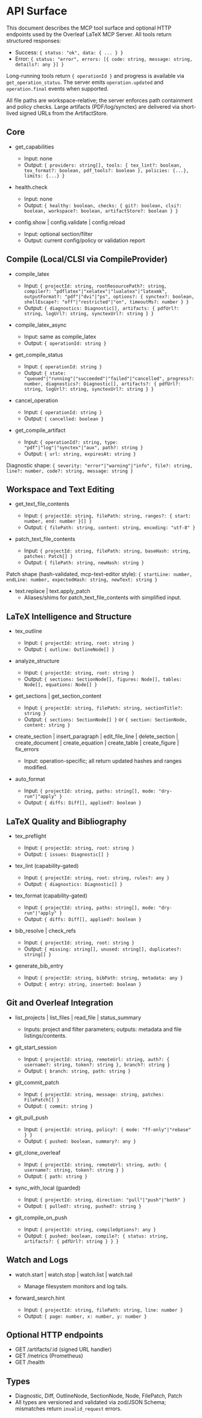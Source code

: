 # API Surface

This document describes the MCP tool surface and optional HTTP endpoints used by the Overleaf LaTeX MCP Server. All tools return structured responses:

- Success: `{ status: "ok", data: { ... } }`
- Error: `{ status: "error", errors: [{ code: string, message: string, details?: any }] }`

Long-running tools return `{ operationId }` and progress is available via `get_operation_status`. The server emits `operation.updated` and `operation.final` events when supported.

All file paths are workspace-relative; the server enforces path containment and policy checks. Large artifacts (PDF/log/synctex) are delivered via short-lived signed URLs from the ArtifactStore.

## Core

- get_capabilities
  - Input: none
  - Output: `{ providers: string[], tools: { tex_lint?: boolean, tex_format?: boolean, pdf_tools?: boolean }, policies: {...}, limits: {...} }`

- health.check
  - Input: none
  - Output: `{ healthy: boolean, checks: { git?: boolean, clsi?: boolean, workspace?: boolean, artifactStore?: boolean } }`

- config.show | config.validate | config.reload
  - Input: optional section/filter
  - Output: current config/policy or validation report

## Compile (Local/CLSI via CompileProvider)

- compile_latex
  - Input: `{ projectId: string, rootResourcePath?: string, compiler?: "pdflatex"|"xelatex"|"lualatex"|"latexmk", outputFormat?: "pdf"|"dvi"|"ps", options?: { synctex?: boolean, shellEscape?: "off"|"restricted"|"on", timeoutMs?: number } }`
  - Output: `{ diagnostics: Diagnostic[], artifacts: { pdfUrl?: string, logUrl?: string, synctexUrl?: string } }`

- compile_latex_async
  - Input: same as compile_latex
  - Output: `{ operationId: string }`

- get_compile_status
  - Input: `{ operationId: string }`
  - Output: `{ state: "queued"|"running"|"succeeded"|"failed"|"cancelled", progress?: number, diagnostics?: Diagnostic[], artifacts?: { pdfUrl?: string, logUrl?: string, synctexUrl?: string } }`

- cancel_operation
  - Input: `{ operationId: string }`
  - Output: `{ cancelled: boolean }`

- get_compile_artifact
  - Input: `{ operationId?: string, type: "pdf"|"log"|"synctex"|"aux", path?: string }`
  - Output: `{ url: string, expiresAt: string }`

Diagnostic shape:
`{ severity: "error"|"warning"|"info", file?: string, line?: number, code?: string, message: string }`

## Workspace and Text Editing

- get_text_file_contents
  - Input: `{ projectId: string, filePath: string, ranges?: { start: number, end: number }[] }`
  - Output: `{ filePath: string, content: string, encoding: "utf-8" }`

- patch_text_file_contents
  - Input: `{ projectId: string, filePath: string, baseHash: string, patches: Patch[] }`
  - Output: `{ filePath: string, newHash: string }`

Patch shape (hash-validated, mcp-text-editor style):
`{ startLine: number, endLine: number, expectedHash: string, newText: string }`

- text.replace | text.apply_patch
  - Aliases/shims for patch_text_file_contents with simplified input.

## LaTeX Intelligence and Structure

- tex_outline
  - Input: `{ projectId: string, root: string }`
  - Output: `{ outline: OutlineNode[] }`

- analyze_structure
  - Input: `{ projectId: string, root: string }`
  - Output: `{ sections: SectionNode[], figures: Node[], tables: Node[], equations: Node[] }`

- get_sections | get_section_content
  - Input: `{ projectId: string, filePath: string, sectionTitle?: string }`
  - Output: `{ sections: SectionNode[] }` or `{ section: SectionNode, content: string }`

- create_section | insert_paragraph | edit_file_line | delete_section | create_document | create_equation | create_table | create_figure | fix_errors
  - Input: operation-specific; all return updated hashes and ranges modified.

- auto_format
  - Input: `{ projectId: string, paths: string[], mode: "dry-run"|"apply" }`
  - Output: `{ diffs: Diff[], applied?: boolean }`

## LaTeX Quality and Bibliography

- tex_preflight
  - Input: `{ projectId: string, root: string }`
  - Output: `{ issues: Diagnostic[] }`

- tex_lint (capability-gated)
  - Input: `{ projectId: string, root: string, rules?: any }`
  - Output: `{ diagnostics: Diagnostic[] }`

- tex_format (capability-gated)
  - Input: `{ projectId: string, paths: string[], mode: "dry-run"|"apply" }`
  - Output: `{ diffs: Diff[], applied?: boolean }`

- bib_resolve | check_refs
  - Input: `{ projectId: string, root: string }`
  - Output: `{ missing: string[], unused: string[], duplicates?: string[] }`

- generate_bib_entry
  - Input: `{ projectId: string, bibPath: string, metadata: any }`
  - Output: `{ entry: string, inserted: boolean }`

## Git and Overleaf Integration

- list_projects | list_files | read_file | status_summary
  - Inputs: project and filter parameters; outputs: metadata and file listings/contents.

- git_start_session
  - Input: `{ projectId: string, remoteUrl: string, auth?: { username?: string, token?: string }, branch?: string }`
  - Output: `{ branch: string, path: string }`

- git_commit_patch
  - Input: `{ projectId: string, message: string, patches: FilePatch[] }`
  - Output: `{ commit: string }`

- git_pull_push
  - Input: `{ projectId: string, policy?: { mode: "ff-only"|"rebase" } }`
  - Output: `{ pushed: boolean, summary?: any }`

- git_clone_overleaf
  - Input: `{ projectId: string, remoteUrl: string, auth: { username?: string, token?: string } }`
  - Output: `{ path: string }`

- sync_with_local (guarded)
  - Input: `{ projectId: string, direction: "pull"|"push"|"both" }`
  - Output: `{ pulled?: string, pushed?: string }`

- git_compile_on_push
  - Input: `{ projectId: string, compileOptions?: any }`
  - Output: `{ pushed: boolean, compile?: { status: string, artifacts?: { pdfUrl?: string } } }`

## Watch and Logs

- watch.start | watch.stop | watch.list | watch.tail
  - Manage filesystem monitors and log tails.

- forward_search.hint
  - Input: `{ projectId: string, filePath: string, line: number }`
  - Output: `{ page: number, x: number, y: number }`

## Optional HTTP endpoints

- GET /artifacts/:id (signed URL handler)
- GET /metrics (Prometheus)
- GET /health

## Types

- Diagnostic, Diff, OutlineNode, SectionNode, Node, FilePatch, Patch
- All types are versioned and validated via zod/JSON Schema; mismatches return `invalid_request` errors.
